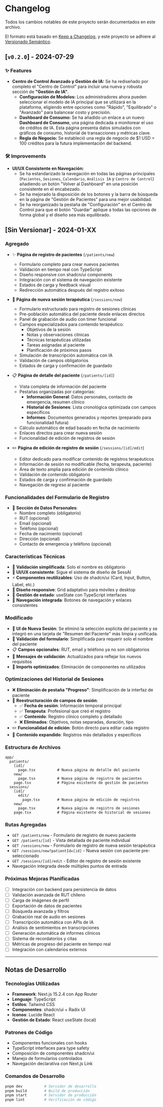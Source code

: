 # Changelog

Todos los cambios notables de este proyecto serán documentados en este archivo.

El formato está basado en [Keep a Changelog](https://keepachangelog.com/es-ES/1.0.0/),
y este proyecto se adhiere al [Versionado Semántico](https://semver.org/lang/es/).

## [`v0.2.0`] - 2024-07-29

### ✨ Features

- **Centro de Control Avanzado y Gestión de IA:** Se ha rediseñado por completo el "Centro de Control" para incluir una nueva y robusta sección de **"Gestión de IA"**.
    - **Configuración de Modelos:** Los administradores ahora pueden seleccionar el modelo de IA principal que se utilizará en la plataforma, eligiendo entre opciones como "Rápido", "Equilibrado" o "Avanzado" para balancear costo y precisión.
    - **Dashboard de Consumo:** Se ha añadido un enlace a un nuevo **Dashboard de Consumo**, una página dedicada a monitorear el uso de créditos de IA. Esta página presenta datos simulados con gráficos de consumo, historial de transacciones y métricas clave.
    - **Regla de Negocio:** Se estableció una regla de negocio de $1 USD = 100 créditos para la futura implementación del backend.

### 🛠️ Improvements

- **UI/UX Consistente en Navegación:**
    - Se ha estandarizado la navegación en todas las páginas principales (`Pacientes`, `Sesiones`, `Calendario`, `Análisis IA` y `Centro de Control`) añadiendo un botón "Volver al Dashboard" en una posición consistente en el encabezado.
    - Se ha mejorado la disposición de los botones y la barra de búsqueda en la página de "Gestión de Pacientes" para una mejor usabilidad.
    - Se ha reorganizado la pestaña de "Configuración" en el Centro de Control para que el botón "Guardar" aplique a todas las opciones de forma global y el diseño sea más equilibrado.

## [Sin Versionar] - 2024-01-XX

### Agregado
- ✨ **Página de registro de pacientes** (`/patients/new`)
  - Formulario completo para crear nuevos pacientes
  - Validación en tiempo real con TypeScript
  - Diseño responsive con shadcn/ui components
  - Integración con el sistema de navegación existente
  - Estados de carga y feedback visual
  - Redirección automática después del registro exitoso

- 🎯 **Página de nueva sesión terapéutica** (`/sessions/new`)
  - Formulario estructurado para registro de sesiones clínicas
  - Pre-población automática del paciente desde enlaces directos
  - Panel de grabación de audio con timer funcional
  - Campos especializados para contenido terapéutico:
    - Objetivos de la sesión
    - Notas y observaciones clínicas
    - Técnicas terapéuticas utilizadas
    - Tareas asignadas al paciente
    - Planificación de próximos pasos
  - Simulación de transcripción automática con IA
  - Validación de campos obligatorios
  - Estados de carga y confirmación de guardado

- 📋 **Página de detalle del paciente** (`/patients/[id]`)
  - Vista completa de información del paciente
  - Pestañas organizadas por categorías:
    - **Información General**: Datos personales, contacto de emergencia, resumen clínico
    - **Historial de Sesiones**: Lista cronológica optimizada con campos específicos
    - **Informes**: Documentos generados y reportes (preparado para funcionalidad futura)
  - Cálculo automático de edad basado en fecha de nacimiento
  - Enlaces directos para crear nueva sesión
  - Funcionalidad de edición de registros de sesión

- ✏️ **Página de edición de registro de sesión** (`/sessions/[id]/edit`)
  - Editor dedicado para modificar contenido de registros terapéuticos
  - Información de sesión no modificable (fecha, terapeuta, paciente)
  - Área de texto amplia para edición de contenido clínico
  - Validación de contenido obligatorio
  - Estados de carga y confirmación de guardado
  - Navegación de regreso al paciente

### Funcionalidades del Formulario de Registro
- 📝 **Sección de Datos Personales**:
  - Nombre completo (obligatorio)
  - RUT (opcional)
  - Email (opcional)
  - Teléfono (opcional)
  - Fecha de nacimiento (opcional)
  - Dirección (opcional)
  - Contacto de emergencia y teléfono (opcional)

### Características Técnicas
- 🔧 **Validación simplificada**: Solo el nombre es obligatorio
- 🎨 **UI/UX consistente**: Sigue el sistema de diseño de SessAI
- ⚡ **Componentes reutilizables**: Uso de shadcn/ui (Card, Input, Button, Label, etc.)
- 📱 **Diseño responsive**: Grid adaptativo para móviles y desktop
- 🔄 **Gestión de estado**: useState con TypeScript interfaces
- 🚀 **Navegación integrada**: Botones de navegación y enlaces consistentes

### Modificado
- 🔄 **UI de Nueva Sesión**: Se eliminó la selección explícita del paciente y se integró en una tarjeta de "Resumen del Paciente" más limpia y unificada.
- 🔄 **Validación del formulario**: Simplificada para requerir solo el nombre del paciente
- 📋 **Campos opcionales**: RUT, email y teléfono ya no son obligatorios
- 💬 **Mensajes de validación**: Actualizados para reflejar los nuevos requisitos
- 🧹 **Imports optimizados**: Eliminación de componentes no utilizados

### Optimizaciones del Historial de Sesiones
- ❌ **Eliminación de pestaña "Progreso"**: Simplificación de la interfaz de paciente
- 🔄 **Reestructuración de campos de sesión**:
  - ✅ **Fecha de sesión**: Información temporal principal
  - ✅ **Terapeuta**: Profesional que creó el registro
  - ✅ **Contenido**: Registro clínico completo y detallado
  - ❌ **Eliminados**: Objetivos, notas separadas, duración, tipo
- ✏️ **Funcionalidad de edición**: Botón directo para editar cada registro
- 📝 **Contenido expandido**: Registros más detallados y específicos

### Estructura de Archivos
```
app/
  patients/
    [id]/
      page.tsx          # Nueva página de detalle del paciente
    new/
      page.tsx          # Nueva página de registro de pacientes
    page.tsx            # Página existente de gestión de pacientes
  sessions/
    [id]/
      edit/
        page.tsx        # Nueva página de edición de registros
    new/
      page.tsx          # Nueva página de registro de sesiones
    page.tsx            # Página existente de historial de sesiones
```

### Rutas Agregadas
- `GET /patients/new` - Formulario de registro de nuevo paciente
- `GET /patients/[id]` - Vista detallada de paciente individual
- `GET /sessions/new` - Formulario de registro de nueva sesión terapéutica
- `GET /sessions/new?patientId=[id]` - Nueva sesión con paciente pre-seleccionado
- `GET /sessions/[id]/edit` - Editor de registro de sesión existente
- Navegación integrada desde múltiples puntos de entrada

### Próximas Mejoras Planificadas
- [ ] Integración con backend para persistencia de datos
- [ ] Validación avanzada de RUT chileno
- [ ] Carga de imágenes de perfil
- [ ] Exportación de datos de pacientes
- [ ] Búsqueda avanzada y filtros
- [ ] Grabación real de audio en sesiones
- [ ] Transcripción automática con APIs de IA
- [ ] Análisis de sentimientos en transcripciones
- [ ] Generación automática de informes clínicos
- [ ] Sistema de recordatorios y citas
- [ ] Métricas de progreso del paciente en tiempo real
- [ ] Integración con calendarios externos

---

## Notas de Desarrollo

### Tecnologías Utilizadas
- **Framework**: Next.js 15.2.4 con App Router
- **Lenguaje**: TypeScript
- **Estilos**: Tailwind CSS
- **Componentes**: shadcn/ui + Radix UI
- **Iconos**: Lucide React
- **Gestión de Estado**: React useState (local)

### Patrones de Código
- Componentes funcionales con hooks
- TypeScript interfaces para type safety
- Composición de componentes shadcn/ui
- Manejo de formularios controlados
- Navegación declarativa con Next.js Link

### Comandos de Desarrollo
```bash
pnpm dev          # Servidor de desarrollo
pnpm build        # Build de producción
pnpm start        # Servidor de producción
pnpm lint         # Verificación de código
``` 